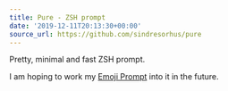 ```yaml
---
title: Pure - ZSH prompt
date: '2019-12-11T20:13:30+00:00'
source_url: https://github.com/sindresorhus/pure
---
```

Pretty, minimal and fast ZSH prompt.

I am hoping to work my [Emoji Prompt](https://scottw.com/blog/emoji-prompt/) into it in the future.
